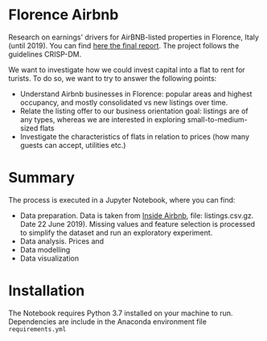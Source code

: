 # Florence Airbnb

Research on earnings' drivers for AirBNB-listed properties in Florence, Italy (until 2019). You can find [here the final report](https://medium.com/@claudiocampanile_51180/which-airbnb-flat-types-should-i-let-in-florence-italy-1b92a9a99506). The project follows the guidelines CRISP-DM.

We want to investigate how we could invest capital into a flat to rent for turists. To do so, we want to try to answer the following points:
* Understand Airbnb businesses in Florence: popular areas and highest occupancy, and mostly consolidated vs new listings over time.
* Relate the listing offer to our business orientation goal: listings are of any types, whereas we are interested in exploring small-to-medium-sized flats
* Investigate the characteristics of flats in relation to prices (how many guests can accept, utilities etc.)

# Summary

The process is executed in a Jupyter Notebook, where you can find:

* Data preparation. Data is taken from [Inside Airbnb](http://insideairbnb.com/get-the-data.html), file: listings.csv.gz. Date 22 June 2019). Missing values and feature selection is processed to simplify the dataset and run an exploratory experiment.
* Data analysis. Prices and 
* Data modelling
* Data visualization
    
# Installation

The Notebook requires Python 3.7 installed on your machine to run. Dependencies are include in the Anaconda environment file `requirements.yml`

